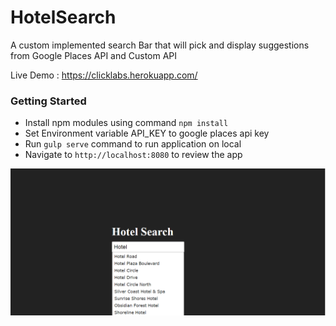 # HotelSearch
A custom implemented search Bar that will pick and display suggestions from Google Places API and Custom API

Live Demo : https://clicklabs.herokuapp.com/

### Getting Started
* Install npm modules using command ```npm install```
* Set Environment variable API_KEY to google places api key
* Run ```gulp serve``` command to run application on local
* Navigate to ```http://localhost:8080``` to review the app

![Alt text](assets/app_layout.png?raw=true "Hotel Search")
